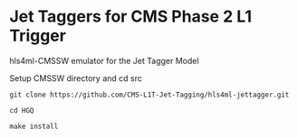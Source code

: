 # Jet Taggers for CMS Phase 2 L1 Trigger

hls4ml-CMSSW emulator for the Jet Tagger Model

Setup CMSSW directory and cd src

```
git clone https://github.com/CMS-L1T-Jet-Tagging/hls4ml-jettagger.git
```
```
cd HGQ
```
```
make install
```
